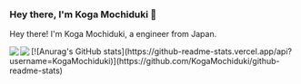 ### Hey there, I'm Koga Mochiduki 👋

Hey there! I'm Koga Mochiduki, a engineer from Japan.

<a href="https://github.com/anuraghazra/github-readme-stats">
  <img align="left" src="https://github-readme-stats.vercel.app/api?username=KogaMochiduki&count_private=true&show_icons=true" />
</a>
<a href="https://github.com/anuraghazra/github-readme-stats">
  <img align="left" src="https://github-readme-stats.vercel.app/api/top-langs/?username=KogaMochiduki" />
</a>
[![Anurag's GitHub stats](https://github-readme-stats.vercel.app/api?username=KogaMochiduki)](https://github.com/KogaMochiduki/github-readme-stats)
